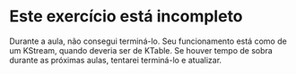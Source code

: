 # Este exercício está incompleto

Durante a aula, não consegui terminá-lo. Seu funcionamento está como de um KStream, quando deveria ser de KTable. Se houver tempo de sobra durante as próximas aulas, tentarei terminá-lo e atualizar.
